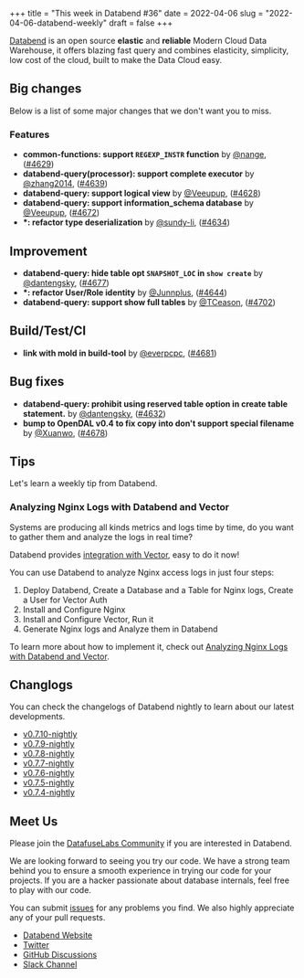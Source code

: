 +++
title = "This week in Databend #36"
date = 2022-04-06
slug = "2022-04-06-databend-weekly"
draft = false
+++

[Databend](https://github.com/datafuselabs/databend) is an open source **elastic** and **reliable** Modern Cloud Data Warehouse, it offers blazing fast query and combines elasticity, simplicity, low cost of the cloud, built to make the Data Cloud easy.

## Big changes

Below is a list of some major changes that we don't want you to miss.

### Features

- **common-functions:  support `REGEXP_INSTR` function** by [@nange](https://github.com/nange), ([#4629](https://github.com/datafuselabs/databend/pull/4629))
- **databend-query(processor): support complete executor** by [@zhang2014](https://github.com/zhang2014), ([#4639](https://github.com/datafuselabs/databend/pull/4639))
- **databend-query: support logical view** by [@Veeupup](https://github.com/Veeupup), ([#4628](https://github.com/datafuselabs/databend/pull/4628))
- **databend-query: support information_schema database** by [@Veeupup](https://github.com/Veeupup), ([#4672](https://github.com/datafuselabs/databend/pull/4672))
- **\*: refactor type deserialization** by [@sundy-li](https://github.com/sundy-li), ([#4634](https://github.com/datafuselabs/databend/pull/4634))

## Improvement

- **databend-query: hide table opt `SNAPSHOT_LOC` in `show create`** by [@dantengsky](https://github.com/dantengsky), ([#4677](https://github.com/datafuselabs/databend/pull/4677))
- **\*: refactor User/Role identity** by [@Junnplus](https://github.com/Junnplus), ([#4644](https://github.com/datafuselabs/databend/pull/4644))
- **databend-query: support show full tables** by [@TCeason](https://github.com/TCeason), ([#4702](https://github.com/datafuselabs/databend/pull/4702))

## Build/Test/CI

- **link with mold in build-tool** by [@everpcpc](https://github.com/everpcpc), ([#4681](https://github.com/datafuselabs/databend/pull/4681))

## Bug fixes

- **databend-query: prohibit using reserved table option in create table statement.** by [@dantengsky](https://github.com/dantengsky), ([#4632](https://github.com/datafuselabs/databend/pull/4632))
- **bump to OpenDAL v0.4 to fix copy into don't support special filename** by [@Xuanwo](https://github.com/Xuanwo), ([#4678](https://github.com/datafuselabs/databend/pull/4678))

## Tips

Let's learn a weekly tip from Databend.

### Analyzing Nginx Logs with Databend and Vector

Systems are producing all kinds metrics and logs time by time, do you want to gather them and analyze the logs in real time?

Databend provides [integration with Vector](https://databend.rs/doc/integrations/vector), easy to do it now!

You can use Databend to analyze Nginx access logs in just four steps:

1. Deploy Databend, Create a Database and a Table for Nginx logs, Create a User for Vector Auth
2. Install and Configure Nginx
3. Install and Configure Vector, Run it
4. Generate Nginx logs and Analyze them in Databend

To learn more about how to implement it, check out [Analyzing Nginx Logs with Databend and Vector](https://databend.rs/doc/learn/analyze-nginx-logs-with-databend-and-vector#11-deploy-databend).

## Changlogs

You can check the changelogs of Databend nightly to learn about our latest developments.

- [v0.7.10-nightly](https://github.com/datafuselabs/databend/releases/tag/v0.7.10-nightly)
- [v0.7.9-nightly](https://github.com/datafuselabs/databend/releases/tag/v0.7.9-nightly)
- [v0.7.8-nightly](https://github.com/datafuselabs/databend/releases/tag/v0.7.8-nightly)
- [v0.7.7-nightly](https://github.com/datafuselabs/databend/releases/tag/v0.7.7-nightly)
- [v0.7.6-nightly](https://github.com/datafuselabs/databend/releases/tag/v0.7.6-nightly)
- [v0.7.5-nightly](https://github.com/datafuselabs/databend/releases/tag/v0.7.5-nightly)
- [v0.7.4-nightly](https://github.com/datafuselabs/databend/releases/tag/v0.7.4-nightly)

## Meet Us

Please join the [DatafuseLabs Community](https://github.com/datafuselabs/) if you are interested in Databend.

We are looking forward to seeing you try our code. We have a strong team behind you to ensure a smooth experience in trying our code for your projects.
If you are a hacker passionate about database internals, feel free to play with our code.

You can submit [issues](https://github.com/datafuselabs/databend/issues) for any problems you find. We also highly appreciate any of your pull requests.

- [Databend Website](https://databend.rs)
- [Twitter](https://twitter.com/Datafuse_Labs)
- [GitHub Discussions](https://github.com/datafuselabs/databend/discussions)
- [Slack Channel](https://datafusecloud.slack.com/join/shared_invite/zt-nojrc9up-50IRla1Y1h56rqwCTkkDJA)

